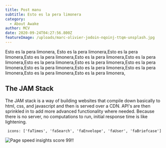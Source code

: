 ```yaml
---
title: Post manu
subtitle: Esto es la pera limonera
category:
  - About Awake
author: MCV
date: 2020-09-24T04:27:56.800Z
featureImage: /uploads/marc-olivier-jodoin-nqoinj-ttqm-unsplash.jpg
---
```

Esto es la pera limonera, Esto es la pera limonera,Esto es la pera limonera,Esto es la pera limonera,Esto es la pera limonera,Esto es la pera limonera,Esto es la pera limonera,Esto es la pera limonera,Esto es la pera limonera,Esto es la pera limonera,Esto es la pera limonera,Esto es la pera limonera,Esto es la pera limonera,Esto es la pera limonera,

## The JAM Stack

The JAM stack is a way of building websites that compile down basically to html, css, and javascript and then is served over a CDN. API's are then sprinkled in to add more advanced functionality where needed. Because there is no server, no computations to run, initial response time is like lightening. 


```
 icons: ['faTimes', 'faSearch', 'faEnvelope', 'faUser', 'faBriefcase']
```


![Page speed insights score 99!!](/uploads/page-speed-insights.jpg)
